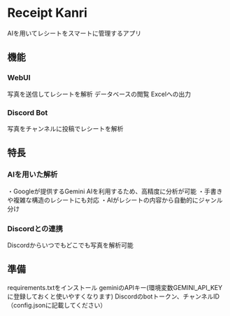 # Receipt Kanri
AIを用いてレシートをスマートに管理するアプリ

## 機能
### WebUI
写真を送信してレシートを解析
データベースの閲覧
Excelへの出力

### Discord Bot
写真をチャンネルに投稿でレシートを解析

## 特長
### AIを用いた解析
・Googleが提供するGemini AIを利用するため、高精度に分析が可能
・手書きや複雑な構造のレシートにも対応 
・AIがレシートの内容から自動的にジャンル分け

### Discordとの連携
Discordからいつでもどこでも写真を解析可能

## 準備
requirements.txtをインストール
geminiのAPIキー(環境変数GEMINI_API_KEYに登録しておくと使いやすくなります)
Discordのbotトークン、チャンネルID（config.jsonに記載してください）
